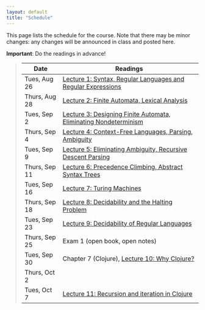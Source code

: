 ```yaml
---
layout: default
title: "Schedule"
---
```


This page lists the schedule for the course.  Note that there may be minor changes: any changes will be announced in class and posted here.

**Important**: Do the readings in advance!

> Date | Readings
> ---- | --------
> Tues, Aug 26 | [Lecture 1: Syntax, Regular Languages and Regular Expressions](lectures/lecture01.html)
> Thurs, Aug 28 | [Lecture 2: Finite Automata, Lexical Analysis](lectures/lecture02.html)
> Tues, Sep 2 | [Lecture 3: Designing Finite Automata, Eliminating Nondeterminism](lectures/lecture03.html)
> Thurs, Sep 4 | [Lecture 4: Context-Free Languages, Parsing, Ambiguity](lectures/lecture04.html)
> Tues, Sep 9 | [Lecture 5: Eliminating Ambiguity, Recursive Descent Parsing](lectures/lecture05.html)
> Thurs, Sep 11 | [Lecture 6: Precedence Climbing, Abstract Syntax Trees](lectures/lecture06.html)
> Tues, Sep 16 | [Lecture 7: Turing Machines](lectures/lecture07.html)
> Thurs, Sep 18 | [Lecture 8: Decidability and the Halting Problem](lectures/lecture08.html)
> Tues, Sep 23 | [Lecture 9: Decidability of Regular Languages](lectures/lecture09.html)
> Thurs, Sep 25 | Exam 1 (open book, open notes)
> Tues, Sep 30 | Chapter 7 (Clojure), [Lecture 10: Why Clojure?](lectures/lecture10.html)
> Thurs, Oct 2 | 
> Tues, Oct 7 | [Lecture 11: Recursion and iteration in Clojure](lectures/lecture11.html)
